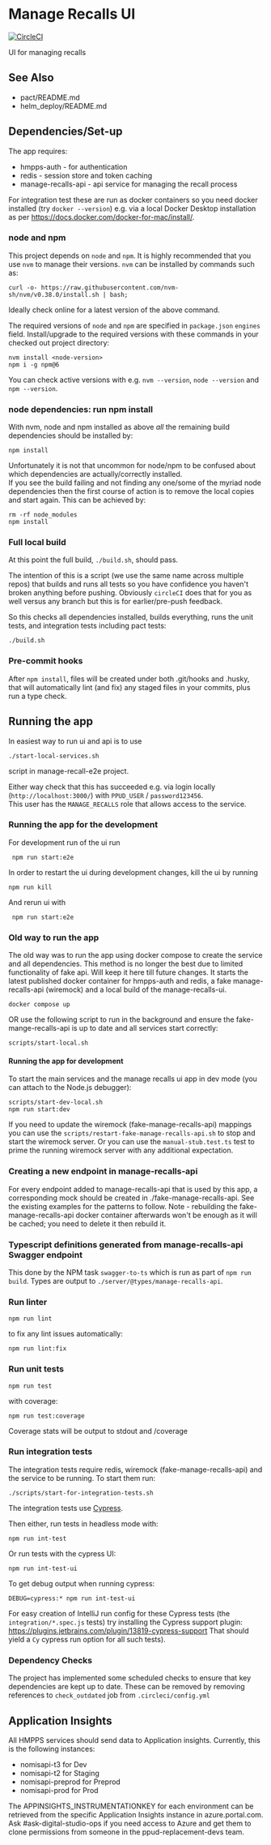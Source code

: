 # Manage Recalls UI

[![CircleCI](https://circleci.com/gh/ministryofjustice/manage-recalls-ui/tree/main.svg?style=svg)](https://circleci.com/gh/ministryofjustice/manage-recalls-ui)

UI for managing recalls

## See Also
* pact/README.md
* helm_deploy/README.md

## Dependencies/Set-up
The app requires:
* hmpps-auth - for authentication
* redis - session store and token caching
* manage-recalls-api - api service for managing the recall process

For integration test these are run as docker containers so you need docker installed (try `docker --version`)
e.g. via a local Docker Desktop installation as per https://docs.docker.com/docker-for-mac/install/.

### node and npm
This project depends on `node` and `npm`.
It is highly recommended that you use `nvm` to manage their versions. 
`nvm` can be installed by commands such as:

```curl -o- https://raw.githubusercontent.com/nvm-sh/nvm/v0.38.0/install.sh | bash;```  

Ideally check online for a latest version of the above command.

The required versions of `node` and `npm` are specified in `package.json` `engines` field.
Install/upgrade to the required versions with these commands in your checked out project directory:
```
nvm install <node-version>
npm i -g npm@6
```

You can check active versions with e.g. `nvm --version`, `node --version` and `npm --version`.

### node dependencies: run npm install

With nvm, node and npm installed as above *all* the remaining build dependencies should be installed by:
```
npm install
```

Unfortunately it is not that uncommon for node/npm to be confused about which dependencies are actually/correctly
installed.  
If you see the build failing and not finding any one/some of the myriad node dependencies then the first course of
action is to remove the local copies and start again.  This can be achieved by:
```
rm -rf node_modules
npm install
```

### Full local build
At this point the full build, `./build.sh`, should pass.  

The intention of this is 
a script (we use the same name across multiple repos) that builds and runs all tests so you have confidence 
you haven't broken anything before pushing.  Obviously `circleCI` does that for you as 
well versus any branch but this is for earlier/pre-push feedback.

So this checks all dependencies installed, builds everything, runs the unit tests, 
and integration tests including pact tests:

`./build.sh`

### Pre-commit hooks
After `npm install`, files will be created under both .git/hooks and .husky, that will automatically lint (and fix) any staged files in your commits, plus run a type check.

## Running the app
In easiest way to run ui and api is to use 

`./start-local-services.sh`

script in manage-recall-e2e project. 

Either way check that this has succeeded e.g. via login locally (`http://localhost:3000/`)
with `PPUD_USER` / `password123456`.  
This user has the `MANAGE_RECALLS` role that allows access to the service.

### Running the app for the development
For development run of the ui run 

` npm run start:e2e`

In order to restart the ui during development changes, kill the ui by running

`npm run kill`

And rerun ui with

` npm run start:e2e`

### Old way to run the app
The old way was to run the app using docker compose to create the service and all dependencies. 
This method is no longer the best due to limited functionality of fake api. Will keep it here till future changes.
It starts the latest published docker container for hmpps-auth and redis, a fake manage-recalls-api (wiremock) and a local build of the manage-recalls-ui. 

`docker compose up`

OR use the following script to run in the background and ensure the fake-mange-recalls-api is up to date and all services start correctly:

`scripts/start-local.sh`

#### Running the app for development

To start the main services and the manage recalls ui app in dev mode (you can attach to the Node.js debugger): 

```
scripts/start-dev-local.sh
npm run start:dev
```

If you need to update the wiremock (fake-manage-recalls-api) mappings you can use the `scripts/restart-fake-manage-recalls-api.sh` 
to stop and start the wiremock server.  Or you can use the `manual-stub.test.ts` test to prime the running wiremock server
with any additional expectation.

### Creating a new endpoint in manage-recalls-api
For every endpoint added to manage-recalls-api that is used by this app, a corresponding mock should be created in ./fake-manage-recalls-api. See the existing examples for the patterns to follow.
Note - rebuilding the fake-manage-recalls-api docker container afterwards won't be enough as it will be cached; you need to delete it then rebuild it.

### Typescript definitions generated from manage-recalls-api Swagger endpoint
This done by the NPM task `swagger-to-ts` which is run as part of `npm run build`.
Types are output to `./server/@types/manage-recalls-api`.

### Run linter

`npm run lint`

to fix any lint issues automatically:

`npm run lint:fix`

### Run unit tests

`npm run test`

with coverage:

`npm run test:coverage`

Coverage stats will be output to stdout and /coverage

### Run integration tests

The integration tests require redis, wiremock (fake-manage-recalls-api) and the service to be running.  To start them run:

`./scripts/start-for-integration-tests.sh`

The integration tests use [Cypress](https://docs.cypress.io/).

Then either, run tests in headless mode with:

`npm run int-test`
 
Or run tests with the cypress UI:

`npm run int-test-ui`

To get debug output when running cypress:

`DEBUG=cypress:* npm run int-test-ui`

For easy creation of IntelliJ run config for these Cypress tests 
(the `integration/*.spec.js` tests) try installing the Cypress support plugin: https://plugins.jetbrains.com/plugin/13819-cypress-support
That should yield a `Cy` cypress run option for all such tests).

### Dependency Checks

The project has implemented some scheduled checks to ensure that key dependencies are kept up to date.
These can be removed by removing references to `check_outdated` job from `.circleci/config.yml`

## Application Insights

All HMPPS services should send data to Application insights.  Currently, this is the following instances:
- nomisapi-t3 for Dev
- nomisapi-t2 for Staging
- nomisapi-preprod for Preprod
- nomisapi-prod for Prod

The APPINSIGHTS_INSTRUMENTATIONKEY for each environment can be retrieved from the specific Application Insights instance in azure.portal.com.
Ask #ask-digital-studio-ops if you need access to Azure and get them to clone permissions from someone in the ppud-replacement-devs team.